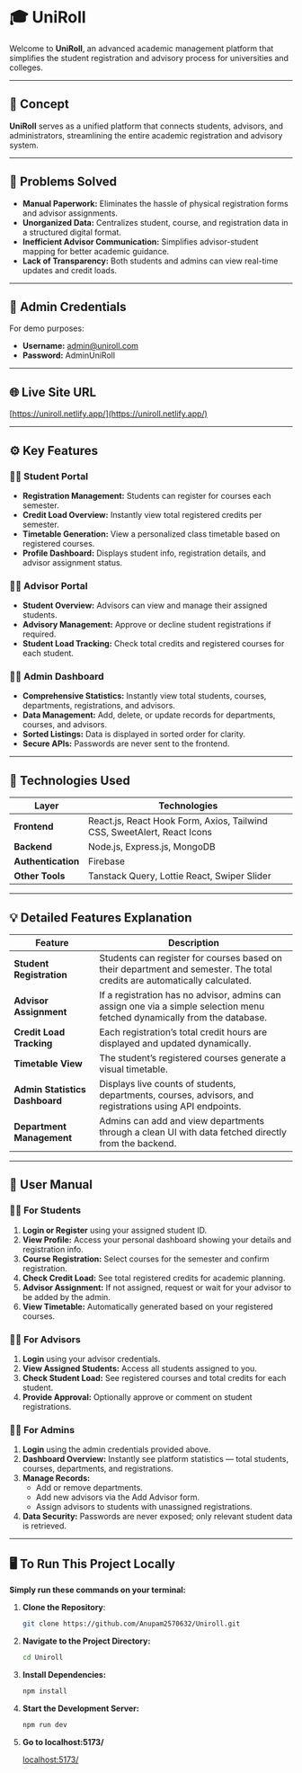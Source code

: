 # 🎓 UniRoll

Welcome to **UniRoll**, an advanced academic management platform that simplifies the student registration and advisory process for universities and colleges.

---

## 🧩 Concept

**UniRoll** serves as a unified platform that connects students, advisors, and administrators, streamlining the entire academic registration and advisory system.

---

## 🚩 Problems Solved

- **Manual Paperwork:** Eliminates the hassle of physical registration forms and advisor assignments.
- **Unorganized Data:** Centralizes student, course, and registration data in a structured digital format.
- **Inefficient Advisor Communication:** Simplifies advisor-student mapping for better academic guidance.
- **Lack of Transparency:** Both students and admins can view real-time updates and credit loads.

---

## 🔑 Admin Credentials

For demo purposes:

- **Username:** admin@uniroll.com
- **Password:** AdminUniRoll

---

## 🌐 Live Site URL

[https://uniroll.netlify.app/](https://uniroll.netlify.app/)

---

## ⚙️ Key Features

### 🧑‍🎓 Student Portal

- **Registration Management:** Students can register for courses each semester.
- **Credit Load Overview:** Instantly view total registered credits per semester.
- **Timetable Generation:** View a personalized class timetable based on registered courses.
- **Profile Dashboard:** Displays student info, registration details, and advisor assignment status.

### 👨‍🏫 Advisor Portal

- **Student Overview:** Advisors can view and manage their assigned students.
- **Advisory Management:** Approve or decline student registrations if required.
- **Student Load Tracking:** Check total credits and registered courses for each student.

### 🧑‍💼 Admin Dashboard

- **Comprehensive Statistics:** Instantly view total students, courses, departments, registrations, and advisors.
- **Data Management:** Add, delete, or update records for departments, courses, and advisors.
- **Sorted Listings:** Data is displayed in sorted order for clarity.
- **Secure APIs:** Passwords are never sent to the frontend.


---

## 🧠 Technologies Used

| Layer              | Technologies                                                            |
| ------------------ | ----------------------------------------------------------------------- |
| **Frontend**       | React.js, React Hook Form, Axios, Tailwind CSS, SweetAlert, React Icons |
| **Backend**        | Node.js, Express.js, MongoDB                                            |
| **Authentication** | Firebase                                                                |
| **Other Tools**    | Tanstack Query, Lottie React, Swiper Slider                             |

---

## 💡 Detailed Features Explanation

| Feature                        | Description                                                                                                                |
| ------------------------------ | -------------------------------------------------------------------------------------------------------------------------- |
| **Student Registration**       | Students can register for courses based on their department and semester. The total credits are automatically calculated.  |
| **Advisor Assignment**         | If a registration has no advisor, admins can assign one via a simple selection menu fetched dynamically from the database. |
| **Credit Load Tracking**       | Each registration’s total credit hours are displayed and updated dynamically.                                              |
| **Timetable View**             | The student’s registered courses generate a visual timetable.                                                              |
| **Admin Statistics Dashboard** | Displays live counts of students, departments, courses, advisors, and registrations using API endpoints.                   |
| **Department Management**      | Admins can add and view departments through a clean UI with data fetched directly from the backend.                        |

---

## 📘 User Manual

### 👩‍🎓 For Students

1. **Login or Register** using your assigned student ID.
2. **View Profile:** Access your personal dashboard showing your details and registration info.
3. **Course Registration:** Select courses for the semester and confirm registration.
4. **Check Credit Load:** See total registered credits for academic planning.
5. **Advisor Assignment:** If not assigned, request or wait for your advisor to be added by the admin.
6. **View Timetable:** Automatically generated based on your registered courses.

### 👨‍🏫 For Advisors

1. **Login** using your advisor credentials.
2. **View Assigned Students:** Access all students assigned to you.
3. **Check Student Load:** See registered courses and total credits for each student.
4. **Provide Approval:** Optionally approve or comment on student registrations.

### 🧑‍💼 For Admins

1. **Login** using the admin credentials provided above.
2. **Dashboard Overview:** Instantly see platform statistics — total students, courses, departments, and registrations.
3. **Manage Records:**
   - Add or remove departments.
   - Add new advisors via the Add Advisor form.
   - Assign advisors to students with unassigned registrations.
4. **Data Security:** Passwords are never exposed; only relevant student data is retrieved.

---

## 🖥️ To Run This Project Locally

**Simply run these commands on your terminal:**

1. **Clone the Repository**:
   ```sh
   git clone https://github.com/Anupam2570632/Uniroll.git
2. **Navigate to the Project Directory:**
   ```sh
   cd Uniroll
3. **Install Dependencies:**
   ```sh
   npm install
4. **Start the Development Server:**
   ```sh
   npm run dev
4. **Go to localhost:5173/**

    [localhost:5173/](localhost:5173/)
